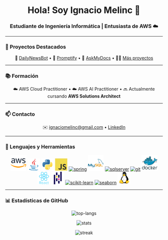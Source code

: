 <h1 align="center">Hola! Soy Ignacio Melinc 👋</h1>
<h3 align="center">Estudiante de Ingeniería Informática | Entusiasta de AWS ☁️</h3>

---

### 🚀 Proyectos Destacados
<p align="center">
  📰 <a href="https://github.com/imelinc/DailyNewsBot">DailyNewsBot</a> •  
  🤖 <a href="https://github.com/imelinc/Promptify">Promptify</a> •  
  📄 <a href="https://github.com/imelinc/AskMyDocs">AskMyDocs</a> •  
  👨‍💻 <a href="https://github.com/imelinc?tab=repositories">Más proyectos</a>
</p>

---

### 📚 Formación
<p align="center">
  ☁️ AWS Cloud Practitioner • ☁️ AWS AI Practitioner •  
  🔜 Actualmente cursando <b>AWS Solutions Architect</b>
</p>

---

### 📫 Contacto
<p align="center">
  ✉️ <a href="mailto:ignaciomelinc@gmail.com">ignaciomelinc@gmail.com</a> •  
  <a href="https://linkedin.com/in/ignacio-melinc" target="blank">LinkedIn</a>
</p>

---

### 🔧 Lenguajes y Herramientas
<p align="center">
  <a href="https://aws.amazon.com"><img src="https://raw.githubusercontent.com/devicons/devicon/master/icons/amazonwebservices/amazonwebservices-original-wordmark.svg" alt="aws" width="50"/></a>
  <a href="https://www.java.com"><img src="https://raw.githubusercontent.com/devicons/devicon/master/icons/java/java-original.svg" alt="java" width="40"/></a>
  <a href="https://www.python.org"><img src="https://raw.githubusercontent.com/devicons/devicon/master/icons/python/python-original.svg" alt="python" width="40"/></a>
  <a href="https://developer.mozilla.org/en-US/docs/Web/JavaScript"><img src="https://raw.githubusercontent.com/devicons/devicon/master/icons/javascript/javascript-original.svg" alt="javascript" width="40"/></a>
  <a href="https://spring.io/"><img src="https://www.vectorlogo.zone/logos/springio/springio-icon.svg" alt="spring" width="40"/></a>
  <a href="https://www.mysql.com/"><img src="https://raw.githubusercontent.com/devicons/devicon/master/icons/mysql/mysql-original-wordmark.svg" alt="mysql" width="50"/></a>
  <a href="https://www.microsoft.com/sql-server"><img src="https://www.svgrepo.com/show/303229/microsoft-sql-server-logo.svg" alt="sqlserver" width="40"/></a>
  <a href="https://git-scm.com/"><img src="https://www.vectorlogo.zone/logos/git-scm/git-scm-icon.svg" alt="git" width="40"/></a>
  <a href="https://www.docker.com/"><img src="https://raw.githubusercontent.com/devicons/devicon/master/icons/docker/docker-original-wordmark.svg" alt="docker" width="50"/></a>
  <a href="https://reactjs.org/"><img src="https://raw.githubusercontent.com/devicons/devicon/master/icons/react/react-original-wordmark.svg" alt="react" width="40"/></a>
  <a href="https://pandas.pydata.org/"><img src="https://raw.githubusercontent.com/devicons/devicon/master/icons/pandas/pandas-original.svg" alt="pandas" width="40"/></a>
  <a href="https://scikit-learn.org/"><img src="https://upload.wikimedia.org/wikipedia/commons/0/05/Scikit_learn_logo_small.svg" alt="scikit-learn" width="40"/></a>
  <a href="https://seaborn.pydata.org/"><img src="https://seaborn.pydata.org/_images/logo-mark-lightbg.svg" alt="seaborn" width="40"/></a>
  <a href="https://www.linux.org/"><img src="https://raw.githubusercontent.com/devicons/devicon/master/icons/linux/linux-original.svg" alt="linux" width="40"/></a>
</p>

---

### 📊 Estadísticas de GitHub
<p align="center">
  <img src="https://github-readme-stats.vercel.app/api/top-langs?username=imelinc&show_icons=true&locale=en&layout=compact" alt="top-langs" />
</p>
<p align="center">
  <img src="https://github-readme-stats.vercel.app/api?username=imelinc&show_icons=true&locale=en" alt="stats" />
</p>
<p align="center">
  <img src="https://github-readme-streak-stats.herokuapp.com/?user=imelinc" alt="streak" />
</p>
